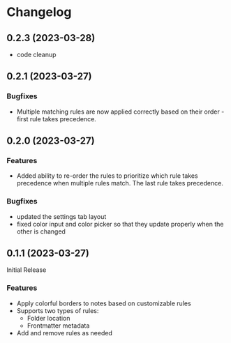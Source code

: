 # Changelog

## 0.2.3 (2023-03-28)

- code cleanup

## 0.2.1 (2023-03-27)

### Bugfixes

- Multiple matching rules are now applied correctly based on their order - first rule takes precedence.

## 0.2.0 (2023-03-27)

### Features

- Added ability to re-order the rules to prioritize which rule takes precedence when multiple rules match. The last rule takes precedence.

### Bugfixes

- updated the settings tab layout
- fixed color input and color picker so that they update properly when the other is changed

## 0.1.1 (2023-03-27)

Initial Release

### Features

- Apply colorful borders to notes based on customizable rules
- Supports two types of rules:
  - Folder location
  - Frontmatter metadata
- Add and remove rules as needed

